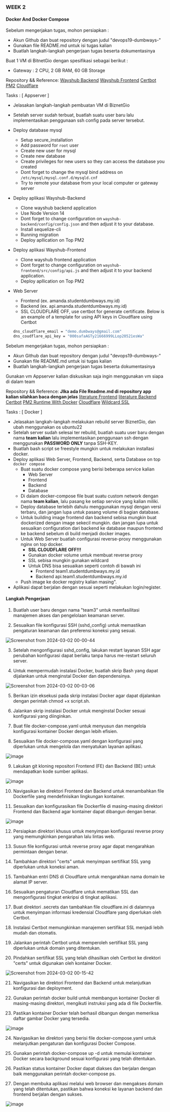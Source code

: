 ### WEEK 2 

#### Docker And Docker Compose

Sebelum mengerjakan tugas, mohon persiapkan :
- Akun Github dan buat repository dengan judul "devops19-dumbways-<nama kalian>"
- Gunakan file README.md untuk isi tugas kalian
- Buatlah langkah-langkah pengerjaan tugas beserta dokumentasinya

Buat 1 VM di BitnetGio dengan spesifikasi sebagai berikut :
   - Gateway : 2 CPU, 2 GB RAM, 60 GB Storage 

Repository && Reference:
[Wayshub Backend](https://github.com/dumbwaysdev/wayshub-backend)
[Wayshub Frontend](https://github.com/dumbwaysdev/wayshub-frontend)
[Certbot](https://certbot.eff.org/instructions?ws=nginx&os=ubuntufocal)
[PM2](https://www.npmjs.com/package/pm2)
[Cloudflare](https://dash.cloudflare.com/0d0e2eb306a3b985375cf565cb4ce3fc/studentdumbways.my.id/dns/records)

Tasks :
[ Appserver ]
- Jelasakan langkah-langkah pembuatan VM di BiznetGio
- Setelah server sudah terbuat, buatlah suatu user baru lalu implementasikan penggunaan ssh config pada server tersebut.
- Deploy database mysql
	- Setup secure_installation
	- Add password for `root` user
	- Create new user for mysql
	- Create new database
	- Create privileges for new users so they can access the database you created
	- Dont forget to change the mysql bind address on `/etc/mysql/mysql.conf.d/mysqld.cnf`
	- Try to remote your database from your local computer or gateway server

- Deploy aplikasi Wayshub-Backend 
	- Clone wayshub backend application
	- Use Node Version 14
	- Dont forget to change configuration on `wayshub-backend/config/config.json` and then adjust it to your database.
	- Install sequelize-cli 
	- Running migration
	- Deploy apllication on Top PM2

- Deploy aplikasi Wayshub-Frontend
	- Clone wayshub frontend application
	- Dont forget to change configuration on `wayshub-frontend/src/config/api.js` and then adjust it to your backend application.
	- Deploy apllication on Top PM2

- Web Server
	- Frontend (ex. amanda.studentdumbways.my.id)
	- Backend (ex. api.amanda.studentdumbways.my.id)
	- SSL CLOUDFLARE OFF, use certbot for generate certificate. Below is an example of a template for using API keys in Cloudflare using Certbot
	```sh
	dns_cloudflare_email = "demo.dumbways@gmail.com"
	dns_coudflare_api_key = "000safaAGTy21666999LLop20521esWa"
	```


Sebelum mengerjakan tugas, mohon persiapkan :
- Akun Github dan buat repository dengan judul "devops19-dumbways-<nama kalian>"
- Gunakan file README.md untuk isi tugas kalian
- Buatlah langkah-langkah pengerjaan tugas beserta dokumentasinya

Gunakan vm Appserver kalian diskusikan saja ingin menggunakan vm siapa di dalam team

Repository && Reference:
**JIka ada File Readme.md di repository app kalian silahkan baca dengan jelas**
[literature Frontend](https://github.com/dumbwaysdev/literature-frontend)
[literature Backend](https://github.com/dumbwaysdev/literature-backend)
[Certbot](https://certbot.eff.org/instructions?ws=nginx&os=ubuntufocal)
[PM2 Runtime With Docker](https://pm2.keymetrics.io/docs/usage/docker-pm2-nodejs)
[Cloudflare](https://dash.cloudflare.com/0d0e2eb306a3b985375cf565cb4ce3fc/studentdumbways.my.id/dns/records)
[Wildcard SSL](https://www.bjornjohansen.com/wildcard-certificate-letsencrypt-cloudflare)


Tasks :
[ Docker ]
- Jelasakan langkah-langkah melakukan rebuild server BiznetGio, dan ubah menggunakan os ubuntu22
- Setelah server sudah selesai ter rebuild, buatlah suatu user baru dengan nama **team kalian** lalu implementasikan penggunaan ssh dengan menggunakan **PASSWORD ONLY** tanpa SSH-KEY.
- Buatlah bash script se freestyle mungkin untuk melakukan installasi docker. 
- Deploy aplikasi Web Server, Frontend, Backend, serta Database on top `docker compose`
  - Buat suatu docker compose yang berisi beberapa service kalian
    - Web Server
    - Frontend
    - Backend
    - Database
  - Di dalam docker-compose file buat suatu custom network dengan nama **team kalian**, lalu pasang ke setiap service yang kalian miliki.
  - Deploy database terlebih dahulu menggunakan mysql dengan versi terbaru, dan jangan lupa untuk pasang volume di bagian database.
  - Untuk building image frontend dan backend sebisa mungkin buat dockerized dengan image sekecil mungkin. dan jangan lupa untuk sesuaikan configuration dari backend ke database maupun frontend ke backend sebelum di build menjadi docker images.
  - Untuk Web Server buatlah configurasi reverse-proxy menggunakan nginx on top docker.
    - **SSL CLOUDFLARE OFF!!!**
    - Gunakan docker volume untuk membuat reverse proxy
    - SSL sebisa mungkin gunakan wildcard
    - Untuk DNS bisa sesuaikan seperti contoh di bawah ini
      - Frontend team1.studentdumbways.my.id
      - Backend api.team1.studentdumbways.my.id
  - Push image ke docker registry kalian masing".
- Aplikasi dapat berjalan dengan sesuai seperti melakukan login/register.

#### Langkah Pengerjaan

1. Buatlah user baru dengan nama "team3" untuk memfasilitasi manajemen akses dan pengelolaan keamanan server.

2. Sesuaikan file konfigurasi SSH (sshd_config) untuk memastikan pengaturan keamanan dan preferensi koneksi yang sesuai.

![Screenshot from 2024-03-02 00-00-44](https://github.com/sinambela99/devops-19-dumbways/assets/80032508/2ee9bfa9-012d-4264-8ebd-23141d3f6b75)


3. Setelah mengonfigurasi sshd_config, lakukan restart layanan SSH agar perubahan konfigurasi dapat berlaku tanpa harus me-restart seluruh server.

4. Untuk mempermudah instalasi Docker, buatlah skrip Bash yang dapat dijalankan untuk menginstal Docker dan dependensinya.

![Screenshot from 2024-03-02 00-03-06](https://github.com/sinambela99/devops-19-dumbways/assets/80032508/ec9b7d02-2762-4120-ae95-974bbc7f8de9)

5. Berikan izin eksekusi pada skrip instalasi Docker agar dapat dijalankan dengan perintah chmod +x script.sh.

6. Jalankan skrip instalasi Docker untuk menginstal Docker sesuai konfigurasi yang diinginkan.

7. Buat file docker-compose.yaml untuk menyusun dan mengelola konfigurasi kontainer Docker dengan lebih efisien.

8. Sesuaikan file docker-compose.yaml dengan konfigurasi yang diperlukan untuk mengelola dan menyatukan layanan aplikasi.

![image](https://github.com/sinambela99/devops-19-dumbways/assets/80032508/3b3f07e0-64ae-4eaa-83f9-e6a08f957f6a)

9. Lakukan git kloning repositori Frontend (FE) dan Backend (BE) untuk mendapatkan kode sumber aplikasi.

![image](https://github.com/sinambela99/devops-19-dumbways/assets/80032508/2ffe4ffc-5b7b-4a0c-82fb-c3bb168f4205)

10. Navigasikan ke direktori Frontend dan Backend untuk menambahkan file Dockerfile yang mendefinisikan lingkungan kontainer.

11. Sesuaikan dan konfigurasikan file Dockerfile di masing-masing direktori Frontend dan Backend agar kontainer dapat dibangun dengan benar.

![image](https://github.com/sinambela99/devops-19-dumbways/assets/80032508/ed014738-54be-4420-b9be-8890700f4932)

12. Persiapkan direktori khusus untuk menyimpan konfigurasi reverse proxy yang memungkinkan pengarahan lalu lintas web.

13. Susun file konfigurasi untuk reverse proxy agar dapat mengarahkan permintaan dengan benar.

14. Tambahkan direktori "certs" untuk menyimpan sertifikat SSL yang diperlukan untuk koneksi aman.

15. Tambahkan entri DNS di Cloudflare untuk mengarahkan nama domain ke alamat IP server.

16. Sesuaikan pengaturan Cloudflare untuk mematikan SSL dan mengonfigurasi tingkat enkripsi di tingkat aplikasi.

17. Buat direktori .secrets dan tambahkan file cloudflare.ini di dalamnya untuk menyimpan informasi kredensial Cloudflare yang diperlukan oleh Certbot.

18. Instalasi Certbot memungkinkan manajemen sertifikat SSL menjadi lebih mudah dan otomatis.

19. Jalankan perintah Certbot untuk memperoleh sertifikat SSL yang diperlukan untuk domain yang ditentukan.

20. Pindahkan sertifikat SSL yang telah dihasilkan oleh Certbot ke direktori "certs" untuk digunakan oleh kontainer Docker.

![Screenshot from 2024-03-02 00-15-42](https://github.com/sinambela99/devops-19-dumbways/assets/80032508/9a0a2a79-f02f-4446-867e-8e3b13439673)

21. Navigasikan ke direktori Frontend dan Backend untuk melanjutkan konfigurasi dan deployment.

22. Gunakan perintah docker build untuk membangun kontainer Docker di masing-masing direktori, mengikuti instruksi yang ada di file Dockerfile.

23. Pastikan kontainer Docker telah berhasil dibangun dengan memeriksa daftar gambar Docker yang tersedia.

![image](https://github.com/sinambela99/devops-19-dumbways/assets/80032508/7aeab0d1-05e3-4ef2-855f-90bba66274d5)

24. Navigasikan ke direktori yang berisi file docker-compose.yaml untuk melanjutkan pengaturan dan konfigurasi Docker Compose.

25. Gunakan perintah docker-compose up -d untuk memulai kontainer Docker secara background sesuai konfigurasi yang telah ditentukan.

26. Pastikan status kontainer Docker dapat diakses dan berjalan dengan baik menggunakan perintah docker-compose ps.

27. Dengan membuka aplikasi melalui web browser dan mengakses domain yang telah ditentukan, pastikan bahwa koneksi ke layanan backend dan frontend berjalan dengan sukses.

![image](https://github.com/sinambela99/devops-19-dumbways/assets/80032508/25ec8844-b411-48ce-a1de-4b627eff8f52)